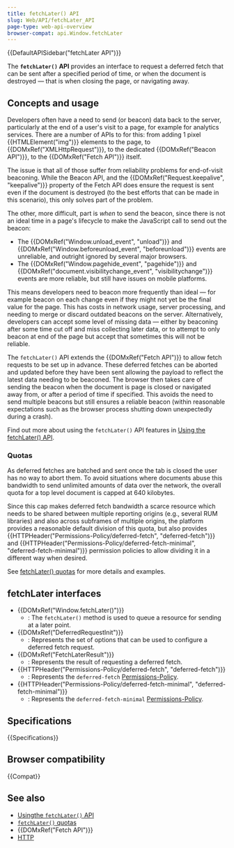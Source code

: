 ```yaml
---
title: fetchLater() API
slug: Web/API/fetchLater_API
page-type: web-api-overview
browser-compat: api.Window.fetchLater
---
```


{{DefaultAPISidebar("fetchLater API")}}

The **`fetchLater()` API** provides an interface to request a deferred fetch that can be sent after a specified period of time, or when the document is destroyed — that is when closing the page, or navigating away.

## Concepts and usage

Developers often have a need to send (or beacon) data back to the server, particularly at the end of a user's visit to a page, for example for analytics services. There are a number of APIs to for this: from adding 1 pixel {{HTMLElement("img")}} elements to the page, to {{DOMxRef("XMLHttpRequest")}}, to the dedicated {{DOMxRef("Beacon API")}}, to the {{DOMxRef("Fetch API")}} itself.

The issue is that all of those suffer from reliability problems for end-of-visit beaconing. While the Beacon API, and the {{DOMxRef("Request.keepalive", "keepalive")}} property of the Fetch API does ensure the request is sent even if the document is destroyed (to the best efforts that can be made in this scenario), this only solves part of the problem.

The other, more difficult, part is _when_ to send the beacon, since there is not an ideal time in a page's lifecycle to make the JavaScript call to send out the beacon:

- The {{DOMxRef("Window.unload_event", "unload")}} and {{DOMxRef("Window.beforeunload_event", "beforeunload")}} events are unreliable, and outright ignored by several major browsers.
- The {{DOMxRef("Window.pagehide_event", "pagehide")}} and {{DOMxRef("document.visibilitychange_event", "visibilitychange")}} events are more reliable, but still have issues on mobile platforms.

This means developers need to beacon more frequently than ideal — for example beacon on each change even if they might not yet be the final value for the page. This has costs in network usage, server processing, and needing to merge or discard outdated beacons on the server. Alternatively, developers can accept some level of missing data — either by beaconing after some time cut off and miss collecting later data, or to attempt to only beacon at end of the page but accept that sometimes this will not be reliable.

The `fetchLater()` API extends the {{DOMxRef("Fetch API")}} to allow fetch requests to be set up in advance. These deferred fetches can be aborted and updated before they have been sent allowing the payload to reflect the latest data needing to be beaconed. The browser then takes care of sending the beacon when the document is page is closed or navigated away from, or after a period of time if specified. This avoids the need to send multiple beacons but still ensures a reliable beacon (within reasonable expectations such as the browser process shutting down unexpectedly during a crash).

Find out more about using the `fetchLater()` API features in [Using the fetchLater() API](/en-us/docs/Web/API/fetchLater_API/Using_fetchLater).

### Quotas

As deferred fetches are batched and sent once the tab is closed the user has no way to abort them. To avoid situations where documents abuse this bandwidth to send unlimited amounts of data over the network, the overall quota for a top level document is capped at 640 kilobytes.

Since this cap makes deferred fetch bandwidth a scarce resource which needs to be shared between multiple reporting origins (e.g., several RUM libraries) and also across subframes of multiple origins, the platform provides a reasonable default division of this quota, but also provides {{HTTPHeader("Permissions-Policy/deferred-fetch", "deferred-fetch")}} and {{HTTPHeader("Permissions-Policy/deferred-fetch-minimal", "deferred-fetch-minimal")}} permission policies to allow dividing it in a different way when desired.

See [fetchLater() quotas](/en-us/docs/Web/API/fetchLater_API/fetchLater_quotas) for more details and examples.

## fetchLater interfaces

- {{DOMxRef("Window.fetchLater()")}}
  - : The `fetchLater()` method is used to queue a resource for sending at a later point.
- {{DOMxRef("DeferredRequestInit")}}
  - : Represents the set of options that can be used to configure a deferred fetch request.
- {{DOMxRef("FetchLaterResult")}}
  - : Represents the result of requesting a deferred fetch.
- {{HTTPHeader("Permissions-Policy/deferred-fetch", "deferred-fetch")}}
  - : Represents the `deferred-fetch` [Permissions-Policy](/en-US/docs/Web/HTTP/Guides/Permissions_Policy).
- {{HTTPHeader("Permissions-Policy/deferred-fetch-minimal", "deferred-fetch-minimal")}}
  - : Represents the `deferred-fetch-minimal` [Permissions-Policy](/en-US/docs/Web/HTTP/Guides/Permissions_Policy).

## Specifications

{{Specifications}}

## Browser compatibility

{{Compat}}

## See also

- [Usingthe `fetchLater()` API](/en-US/docs/Web/API/fetchLater_API/Using_fetchLater)
- [`fetchLater()` quotas](/en-US/docs/Web/API/fetchLater_API/fetchLater_quotas)
- {{DOMxRef("Fetch API")}}
- [HTTP](/en-US/docs/Web/HTTP)
